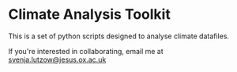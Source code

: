 # Climate Analysis Toolkit

This is a set of python scripts designed to analyse climate datafiles.

If you're interested in collaborating, email me at svenja.lutzow@jesus.ox.ac.uk

